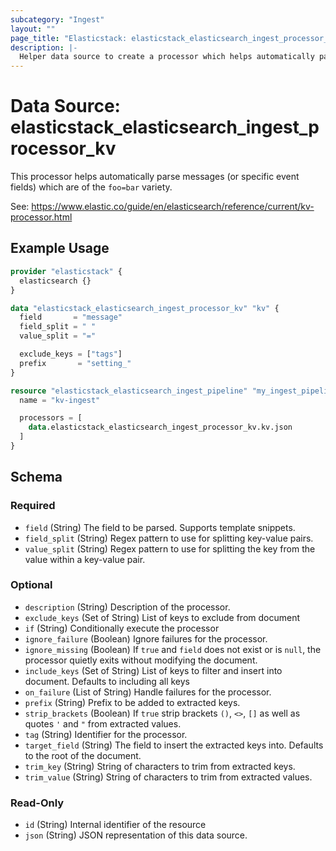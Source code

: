 ```yaml
---
subcategory: "Ingest"
layout: ""
page_title: "Elasticstack: elasticstack_elasticsearch_ingest_processor_kv Data Source"
description: |-
  Helper data source to create a processor which helps automatically parse messages (or specific event fields) which are of the `foo=bar` variety.
---
```


# Data Source: elasticstack_elasticsearch_ingest_processor_kv

This processor helps automatically parse messages (or specific event fields) which are of the `foo=bar` variety.

See: https://www.elastic.co/guide/en/elasticsearch/reference/current/kv-processor.html


## Example Usage

```terraform
provider "elasticstack" {
  elasticsearch {}
}

data "elasticstack_elasticsearch_ingest_processor_kv" "kv" {
  field       = "message"
  field_split = " "
  value_split = "="

  exclude_keys = ["tags"]
  prefix       = "setting_"
}

resource "elasticstack_elasticsearch_ingest_pipeline" "my_ingest_pipeline" {
  name = "kv-ingest"

  processors = [
    data.elasticstack_elasticsearch_ingest_processor_kv.kv.json
  ]
}
```

<!-- schema generated by tfplugindocs -->
## Schema

### Required

- `field` (String) The field to be parsed. Supports template snippets.
- `field_split` (String) Regex pattern to use for splitting key-value pairs.
- `value_split` (String) Regex pattern to use for splitting the key from the value within a key-value pair.

### Optional

- `description` (String) Description of the processor.
- `exclude_keys` (Set of String) List of keys to exclude from document
- `if` (String) Conditionally execute the processor
- `ignore_failure` (Boolean) Ignore failures for the processor.
- `ignore_missing` (Boolean) If `true` and `field` does not exist or is `null`, the processor quietly exits without modifying the document.
- `include_keys` (Set of String) List of keys to filter and insert into document. Defaults to including all keys
- `on_failure` (List of String) Handle failures for the processor.
- `prefix` (String) Prefix to be added to extracted keys.
- `strip_brackets` (Boolean) If `true` strip brackets `()`, `<>`, `[]` as well as quotes `'` and `"` from extracted values.
- `tag` (String) Identifier for the processor.
- `target_field` (String) The field to insert the extracted keys into. Defaults to the root of the document.
- `trim_key` (String) String of characters to trim from extracted keys.
- `trim_value` (String) String of characters to trim from extracted values.

### Read-Only

- `id` (String) Internal identifier of the resource
- `json` (String) JSON representation of this data source.
